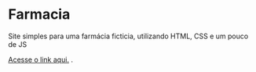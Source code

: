 # Farmacia
Site simples para uma farmácia ficticia, utilizando HTML, CSS e um pouco de JS

[Acesse o link aqui.](https://amandasibeiro.github.io/farmacia/) .
